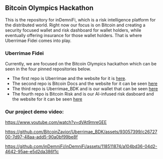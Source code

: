## Bitcoin Olympics Hackathon

This is the repository for inDemniFi, which is a risk intelligence platform for the distributed world. Right now our focus is on Bitcoin and creating a security focused wallet and risk dashboard for wallet holders, while eventually offering insurance for those wallet holders. That is where Uberrimae Fidei comes into play.

### Uberrimae Fidei

Currently, we are focused on the Bitcoin Olympics hackathon which can be seen in the four pinned repositories below. 
- The first repo is Uberrimae and the website for it is [here](https://InsuringBitcoin.vercel.app).
- The second repo is Bitcoin Docs and the website for it can be seen [here](https://BitcoinDocs.vercel.app)
- The third repo is Uberrimae_BDK and is our wallet that can be seen [here](https://github.com/inDemniFi/Uberrimae_BDK)
- The fourth repo is Bitcoin Risk and is our AI-infused risk dasboard and the website for it can be seen [here](https://BitcoinRisk.vercel.app)

### Our project demo video:
https://www.youtube.com/watch?v=dVAt9mreGEE

https://github.com/BitcoinZavior/Uberrimae_BDK/assets/93057399/c2672700-7d97-48aa-add5-90a0bf99be8f




https://github.com/inDemniFi/inDemniFi/assets/118511874/a104bd36-04d2-4642-95ae-e5d2da386f1c
